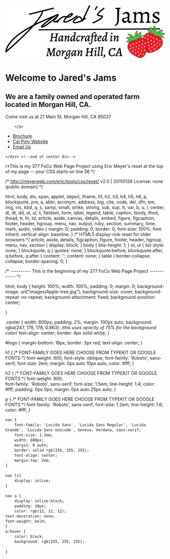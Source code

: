 <!DOCTYPE HTML>
<html>

<head>

<meta charset=”UTF-8”>

<!-- THE TITLE WILL APPEAR IN THE BROWSER WINDOW OR TAB -->
<title>Jared's Jams</title>
<link rel="stylesheet" type="text/css" href="styles-contact.css">
<link rel="preconnect" href="https://fonts.googleapis.com"> 
<link rel="preconnect" href="https://fonts.gstatic.com" crossorigin> 
<link href="https://fonts.googleapis.com/css2?family=Roboto:ital,wght@0,100;1,900&display=swap" rel="stylesheet">
</head>

<body>
    <div class="center">
        <img id="logo" src="images/JJ-logo.png" alt="Jared's Jams logo" width="600">
        <h1>Welcome to Jared's Jams</h1>
        <h2>We are a family owned and operated farm located in Morgan Hill, CA.</h2>
        <p>Come visit us at 21 Main St. Morgan Hill, CA 95037
        
        </p>

<nav>
    <ul>
        <li><a href="Jared Jams Brochure.pdf">Brochure</a></li>
        <li><a href="http://www.calpoly.edu" target="blank">Cal Poly Website</a></li>
        <li><a href="mailto:jmmandre@calpoly.edu">Email Us</a></li>
    </ul>
</nav>

    </div> <!--end of center div-->




</body>

</html>

/*This is my 377 FoCo Web Page Project using Eric Meyer's reset at the top of my page -- your CSS starts on line 56 */



/* http://meyerweb.com/eric/tools/css/reset/ 
   v2.0 | 20110126
   License: none (public domain)
*/

html, body, div, span, applet, object, iframe,
h1, h2, h3, h4, h5, h6, p, blockquote, pre,
a, abbr, acronym, address, big, cite, code,
del, dfn, em, img, ins, kbd, q, s, samp,
small, strike, strong, sub, sup, tt, var,
b, u, i, center,
dl, dt, dd, ol, ul, li,
fieldset, form, label, legend,
table, caption, tbody, tfoot, thead, tr, th, td,
article, aside, canvas, details, embed, 
figure, figcaption, footer, header, hgroup, 
menu, nav, output, ruby, section, summary,
time, mark, audio, video {
	margin: 0;
	padding: 0;
	border: 0;
	font-size: 100%;
	font: inherit;
	vertical-align: baseline;
}
/* HTML5 display-role reset for older browsers */
article, aside, details, figcaption, figure, 
footer, header, hgroup, menu, nav, section {
	display: block;
}
body {
	line-height: 1;
}
ol, ul {
	list-style: none;
}
blockquote, q {
	quotes: none;
}
blockquote:before, blockquote:after,
q:before, q:after {
	content: '';
	content: none;
}
table {
	border-collapse: collapse;
	border-spacing: 0;
}



/* ---------- This is the beginning of my 377 FoCo Web Page Project ------------ */

html, body {
  height: 100%;
  width: 100%;
  padding: 0;
  margin: 0;
background-image: url("images/Apple-tree.jpg");	
background-size: cover;
background-repeat: no-repeat;
background-attachment: fixed;
background-position: center;
	
}

.center {
    width: 800px;
	padding: 2%;
    margin: 100px auto;
 	background: rgba(247, 178, 178, 0.863); /*this uses opacity of 75% for the background color*/
	text-align: center;
	border: 4px solid white;
}

   
#logo {
    margin-bottom: 16px;
	border: 3px  red;
	text-align: center;
}

h1 {
	/* FONT-FAMILY GOES HERE CHOOSE FROM TYPEKIT OR GOOGLE FONTS */
	font-weight: 900;
	font-style: oblique;
	font-family: 'Roboto', sans-serif;
	font-size: 2em;
    margin: 0px auto 10px auto;
    color: #fff;
}

h2 {
	 /* FONT-FAMILY GOES HERE CHOOSE FROM TYPEKIT OR GOOGLE FONTS */
font-weight: 900;	 
	 font-family: 'Roboto', sans-serif;
	 font-size: 1.5em;
    line-height: 1.4;
    color: #fff;
    padding: 0px 0px;
    margin: 0px auto 25px auto;
}

p {
	/* FONT-FAMILY GOES HERE CHOOSE FROM TYPEKIT OR GOOGLE FONTS */	
	font-family: 'Roboto', sans-serif;
	font-size: 1.2em;
    line-height: 1.6;
    color: #fff;
}
    
    nav {
		font-family: 'Lucida Sans', 'Lucida Sans Regular', 'Lucida Grande', 'Lucida Sans Unicode', Geneva, Verdana, sans-serif;
		font-size: 1.2em;
		width: 600px;
		margin: 0 auto;
		border: solid rgb(255, 255, 255);
		text-align: center;
		margin-top: 2em;
	}

	nav li{
		display: inline;
	}

	nav a {
		display: inline-block;
		padding: 10px;
		color: rgb(12, 12, 12);
	text-decoration: none;
	font-weight: bold;
	}
	a:hover {
		color: black;
		background: rgb(255, 255, 255);

	}
